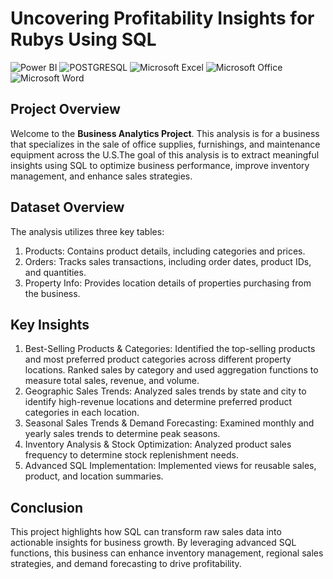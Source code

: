 # Uncovering Profitability Insights for Rubys Using SQL


![Power BI](https://img.shields.io/badge/power_bi-F2C811?style=for-the-badge&logo=powerbi&logoColor=black)
![POSTGRESQL](https://img.shields.io/badge/PostgreSQL-4169E1.svg?style=for-the-badge&logo=PostgreSQL&logoColor=white)
![Microsoft Excel](https://img.shields.io/badge/Microsoft_Excel-217346?style=for-the-badge&logo=microsoft-excel&logoColor=white)
![Microsoft Office](https://img.shields.io/badge/Microsoft_Office-D83B01?style=for-the-badge&logo=microsoft-office&logoColor=white)
![Microsoft Word](https://img.shields.io/badge/Microsoft_Word-2B579A?style=for-the-badge&logo=microsoft-word&logoColor=white)

## Project Overview
Welcome to the **Business Analytics Project**. This analysis is for a business that specializes in the sale of office supplies, furnishings, and maintenance equipment across the U.S.The goal of this analysis is to extract meaningful insights using SQL to optimize business performance, improve inventory management, and enhance sales strategies.

## Dataset Overview
The analysis utilizes three key tables:
1. Products: Contains product details, including categories and prices.
2. Orders: Tracks sales transactions, including order dates, product IDs, and quantities.
3. Property Info: Provides location details of properties purchasing from the business.

## Key Insights
1. Best-Selling Products & Categories: Identified the top-selling products and most preferred product categories across different property locations. Ranked sales by category and used aggregation functions to measure total sales, revenue, and volume.
2. Geographic Sales Trends: Analyzed sales trends by state and city to identify high-revenue locations and determine preferred product categories in each location.
3. Seasonal Sales Trends & Demand Forecasting: Examined monthly and yearly sales trends to determine peak seasons.
4. Inventory Analysis & Stock Optimization: Analyzed product sales frequency to determine stock replenishment needs.
5. Advanced SQL Implementation: Implemented views for reusable sales, product, and location summaries.

## Conclusion
This project highlights how SQL can transform raw sales data into actionable insights for business growth. By leveraging advanced SQL functions, this business can enhance inventory management, regional sales strategies, and demand forecasting to drive profitability.
